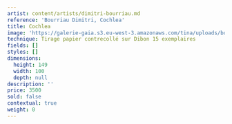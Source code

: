 ```yaml
---
artist: content/artists/dimitri-bourriau.md
reference: 'Bourriau Dimitri, Cochlea'
title: Cochlea
image: 'https://galerie-gaia.s3.eu-west-3.amazonaws.com/tina/uploads/bourriau-dimitri/DimitriBourriau_Cochlea_2019.jpg'
technique: Tirage papier contrecollé sur Dibon 15 exemplaires
fields: []
styles: []
dimensions:
  height: 149
  width: 100
  depth: null
description: ''
price: 3500
sold: false
contextual: true
weight: 0
---
```


